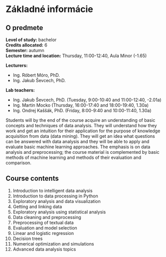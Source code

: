 # Základné informácie 

## O predmete

**Level of study:** bachelor  
**Credits allocated:** 6  
**Semester:** autumn    
**Lecture time and location:**  Thursday, 11:00-12:40, Aula Minor (-1.65)     

**Lecturers:** 
* Ing. Róbert Móro, PhD. 
* Ing. Jakub Ševcech, PhD.  

**Lab teachers:**
* Ing. Jakub Ševcech, PhD. (Tuesday, 9:00-10:40 and 11:00-12:40, -2.01a)
* Ing. Martin Mocko (Thursday, 16:00-17:40 and 18:00-19:40, 1.30a) 
* Ing. Ondrej Kaššák, PhD. (Friday, 8:00-9:40 and 10:00-11:40, 1.30a)

Students will by the end of the course acquire an understanding of basic concepts and techniques of data analysis. They will understand how they work and get an intuition for their application for the purpose of knowledge acquisition from data (data mining). They will get an idea what questions can be answered with data analysis and they will be able to apply and evaluate basic machine learning approaches. The emphasis is on data analysis and preprocessing; the course material is complemented by basic methods of machine learning and methods of their evaluation and comparison.

## Course contents

1. Introduction to intelligent data analysis
2. Introduction to data processing in Python
3. Exploratory analysis and data visualization
4. Getting and linking data
5. Exploratory analysis using statistical analysis
6. Data cleaning and preprocessing
7. Preprocessing of textual data
8. Evaluation and model selection
9. Linear and logistic regression
10. Decision trees
11. Numerical optimization and simulations
12. Advanced data analysis topics